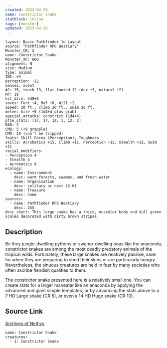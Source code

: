 ```yaml
---
created: 2023-04-28
name: Constrictor Snake
statblock: inline
tags: [monster]
updated: 2023-04-28
---
```

```statblock
layout: Basic Pathfinder 1e Layout
source: "Pathfinder RPG Bestiary"
Monster_CR: 2
name: Constrictor Snake
Monster_XP: 600
alignment: N
size: Medium
type: animal
INI: +3
perception: +12
senses: scent
AC: 15, touch 13, flat-footed 12 (dex +3, natural +2)
HP: 19
hit_dice: 3d8+6
saves: Fort +4, Ref +6, Will +2
speed: 20 ft., climb 20 ft., swim 20 ft.
melee: bite +5 (1d4+4 plus grab)
special_attacks: constrict (1d4+4)
pf1e_stats: [17, 17, 12, 1, 12, 2]
BAB: 2
CMB: 5 (+9 grapple)
CMD: 18 (can’t be tripped)
feats: Skill Focus (Perception), Toughness
skills: Acrobatics +15, Climb +11, Perception +12, Stealth +11, Swim +11
racial_modifiers:
- Perception 4
- Stealth 4
- Acrobatics 8
ecology:
  - name: Environment
    desc: warm forests, swamps, and fresh water
  - name: Organisation
    desc: solitary or nest (2-6)
  - name: Treasure
    desc: none
sources:
  - name: Pathfinder RPG Bestiary
    desc: 255
desc_short: This large snake has a thick, muscular body and dull green scales decorated with dirty brown stripes.
```
## Description
Be they jungle-dwelling pythons or swamp-dwelling boas like the anaconda, constrictor snakes are among the most deadly predatory animals of the tropical wilds. Fortunately, these large snakes are relatively passive, save for when they are preparing to shed their skins or are particularly hungry. Nevertheless, the sinuous creatures are held in fear by many societies who often ascribe fiendish qualities to them.

The constrictor snake presented here is a relatively small one. You can create stats for a larger maneater like an anaconda by applying the advanced and giant simple templates, or by advancing the stats above to a 7 HD Large snake (CR 5), or even a 14 HD Huge snake (CR 10).
## Source Link
[Archives of Nethys](https://aonprd.com/MonsterDisplay.aspx?ItemName=Constrictor%20Snake)
```encounter-table
name: Constrictor Snake
creatures:
  - 1: Constrictor Snake
```

